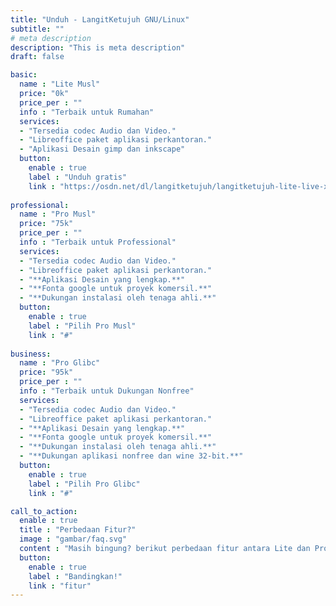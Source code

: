 ```yaml
---
title: "Unduh - LangitKetujuh GNU/Linux"
subtitle: ""
# meta description
description: "This is meta description"
draft: false

basic:
  name : "Lite Musl"
  price: "0k"
  price_per : ""
  info : "Terbaik untuk Rumahan"
  services:
  - "Tersedia codec Audio dan Video."
  - "Libreoffice paket aplikasi perkantoran."
  - "Aplikasi Desain gimp dan inkscape"
  button:
    enable : true
    label : "Unduh gratis"
    link : "https://osdn.net/dl/langitketujuh/langitketujuh-lite-live-x86_64-musl-5.8.14_1-4zj7xss.iso"
    
professional:
  name : "Pro Musl"
  price: "75k"
  price_per : ""
  info : "Terbaik untuk Professional"
  services:
  - "Tersedia codec Audio dan Video."
  - "Libreoffice paket aplikasi perkantoran."
  - "**Aplikasi Desain yang lengkap.**"
  - "**Fonta google untuk proyek komersil.**"
  - "**Dukungan instalasi oleh tenaga ahli.**"
  button:
    enable : true
    label : "Pilih Pro Musl"
    link : "#"
    
business:
  name : "Pro Glibc"
  price: "95k"
  price_per : ""
  info : "Terbaik untuk Dukungan Nonfree"
  services:
  - "Tersedia codec Audio dan Video."
  - "Libreoffice paket aplikasi perkantoran."
  - "**Aplikasi Desain yang lengkap.**"
  - "**Fonta google untuk proyek komersil.**"
  - "**Dukungan instalasi oleh tenaga ahli.**"
  - "**Dukungan aplikasi nonfree dan wine 32-bit.**"
  button:
    enable : true
    label : "Pilih Pro Glibc"
    link : "#"

call_to_action:
  enable : true
  title : "Perbedaan Fitur?"
  image : "gambar/faq.svg"
  content : "Masih bingung? berikut perbedaan fitur antara Lite dan Pro yang akan dijelaskan rinci di tabel."
  button:
    enable : true
    label : "Bandingkan!"
    link : "fitur"
---
```

